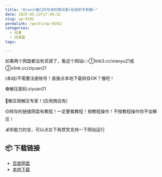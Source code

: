 ```yaml
---
title: "Alan小猫口并在他的房间里+玩他的手和脚~"
date: 2025-05-23T17:49:32
slug: wp-9192
permalink: /posts/wp-9192/
categories:
  - 动漫
  - 动漫盖
tags:

---
```


如果两个网盘都没有资源了，看这个网站👉①link3.cc/xianyu21或②vlink.cc/ziyuan21

(本站)不需要注册账号！直接点本地下载转存OK？懂吧！

🟢解压密码:ziyuan21

🔵解压用解压专家！(应用商店有)

🟡转存的链接网盘有教程！一定要看教程！按教程操作！不按教程操作你不会解压！

💰🈶能力的宝，可以点左下角赞赏支持一下网站运行

## 📦 下载链接
- [百度网盘](https://blziyuan21.com/pay-download/9192?key=4e841bcbc2&down_id=0)
- [本地下载](https://blziyuan21.com/pay-download/9192?key=4e841bcbc2&down_id=1)

